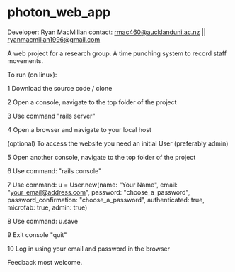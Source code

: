 # photon_web_app
Developer: Ryan MacMillan
contact: rmac460@aucklanduni.ac.nz || ryanmacmillan1996@gmail.com

A web project for a research group. A time punching system to record staff movements.

To run (on linux):

1 Download the source code / clone

2 Open a console, navigate to the top folder of the project

3 Use command "rails server"

4 Open a browser and navigate to your local host

(optional) To access the website you need an initial User (preferably admin)

5 Open another console, navigate to the top folder of the project

6 Use command: "rails console"

7 Use command: u = User.new(name: "Your Name", email: "your_email@address.com", password: "choose_a_password", password_confirmation: "choose_a_password", authenticated: true, microfab: true, admin: true)
                
8 Use command: u.save 

9 Exit console "quit"

10 Log in using your email and password in the browser

Feedback most welcome.              
